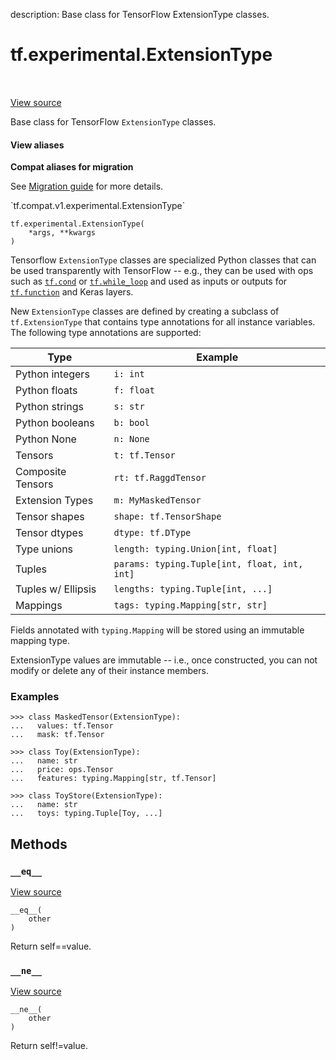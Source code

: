 description: Base class for TensorFlow ExtensionType classes.

<div itemscope itemtype="http://developers.google.com/ReferenceObject">
<meta itemprop="name" content="tf.experimental.ExtensionType" />
<meta itemprop="path" content="Stable" />
<meta itemprop="property" content="__eq__"/>
<meta itemprop="property" content="__init__"/>
<meta itemprop="property" content="__ne__"/>
</div>

# tf.experimental.ExtensionType

<!-- Insert buttons and diff -->

<table class="tfo-notebook-buttons tfo-api nocontent" align="left">

</table>

<a target="_blank" class="external" href="/code/stable/tensorflow/python/framework/extension_type.py">View source</a>



Base class for TensorFlow `ExtensionType` classes.

<section class="expandable">
  <h4 class="showalways">View aliases</h4>
  <p>
<b>Compat aliases for migration</b>
<p>See
<a href="https://www.tensorflow.org/guide/migrate">Migration guide</a> for
more details.</p>
<p>`tf.compat.v1.experimental.ExtensionType`</p>
</p>
</section>

<pre class="devsite-click-to-copy prettyprint lang-py tfo-signature-link">
<code>tf.experimental.ExtensionType(
    *args, **kwargs
)
</code></pre>



<!-- Placeholder for "Used in" -->

Tensorflow `ExtensionType` classes are specialized Python classes that can be
used transparently with TensorFlow -- e.g., they can be used with ops
such as <a href="../../tf/cond.md"><code>tf.cond</code></a> or <a href="../../tf/while_loop.md"><code>tf.while_loop</code></a> and used as inputs or outputs for
<a href="../../tf/function.md"><code>tf.function</code></a> and Keras layers.

New `ExtensionType` classes are defined by creating a subclass of
`tf.ExtensionType` that
contains type annotations for all instance variables.  The following type
annotations are supported:

Type                 | Example
-------------------- | --------------------------------------------
Python integers      | `i: int`
Python floats        | `f: float`
Python strings       | `s: str`
Python booleans      | `b: bool`
Python None          | `n: None`
Tensors              | `t: tf.Tensor`
Composite Tensors    | `rt: tf.RaggdTensor`
Extension Types      | `m: MyMaskedTensor`
Tensor shapes        | `shape: tf.TensorShape`
Tensor dtypes        | `dtype: tf.DType`
Type unions          | `length: typing.Union[int, float]`
Tuples               | `params: typing.Tuple[int, float, int, int]`
Tuples w/ Ellipsis   | `lengths: typing.Tuple[int, ...]`
Mappings             | `tags: typing.Mapping[str, str]`

Fields annotated with `typing.Mapping` will be stored using an immutable
mapping type.

ExtensionType values are immutable -- i.e., once constructed, you can not
modify or delete any of their instance members.

### Examples

```
>>> class MaskedTensor(ExtensionType):
...   values: tf.Tensor
...   mask: tf.Tensor
```

```
>>> class Toy(ExtensionType):
...   name: str
...   price: ops.Tensor
...   features: typing.Mapping[str, tf.Tensor]
```

```
>>> class ToyStore(ExtensionType):
...   name: str
...   toys: typing.Tuple[Toy, ...]
```

## Methods

<h3 id="__eq__"><code>__eq__</code></h3>

<a target="_blank" class="external" href="/code/stable/tensorflow/python/framework/extension_type.py">View source</a>

<pre class="devsite-click-to-copy prettyprint lang-py tfo-signature-link">
<code>__eq__(
    other
)
</code></pre>

Return self==value.


<h3 id="__ne__"><code>__ne__</code></h3>

<a target="_blank" class="external" href="/code/stable/tensorflow/python/framework/extension_type.py">View source</a>

<pre class="devsite-click-to-copy prettyprint lang-py tfo-signature-link">
<code>__ne__(
    other
)
</code></pre>

Return self!=value.





